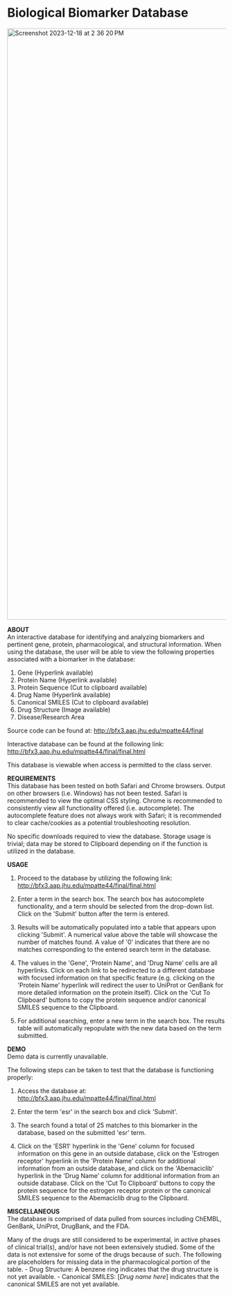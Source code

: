# Biological Biomarker Database

<img width="1359" alt="Screenshot 2023-12-18 at 2 36 20 PM" src="https://github.com/meghanpatterson/Bioinformatics-Final-Project/assets/147774394/d3aa60d5-333a-4be5-aa3a-95472d03b126">

**ABOUT**
<br>
An interactive database for identifying and analyzing biomarkers and pertinent gene, protein, pharmacological, and structural information. When using the database, the user will be able to view the following properties associated with a biomarker in the database:
1. Gene (Hyperlink available)
2. Protein Name (Hyperlink available)
3. Protein Sequence (Cut to clipboard available)
4. Drug Name (Hyperlink available)
5. Canonical SMILES (Cut to clipboard available)
6. Drug Structure (Image available)
7. Disease/Research Area

Source code can be found at: http://bfx3.aap.jhu.edu/mpatte44/final

Interactive database can be found at the following link: http://bfx3.aap.jhu.edu/mpatte44/final/final.html

This database is viewable when access is permitted to the class server.

**REQUIREMENTS**
<br>
This database has been tested on both Safari and Chrome browsers. Output on other browsers (i.e. Windows) has not been tested. Safari is recommended to view the optimal CSS styling. Chrome is recommended to consistently view all functionality offered (i.e. autocomplete). The autocomplete feature does not always work with Safari; it is recommended to clear cache/cookies as a potential troubleshooting resolution.

No specific downloads required to view the database. Storage usage is trivial; data may be stored to Clipboard depending on if the function is utilized in the database.

**USAGE**
<br>
1. Proceed to the database by utilizing the following link: http://bfx3.aap.jhu.edu/mpatte44/final/final.html

2. Enter a term in the search box. The search box has autocomplete functionality, and a term should be selected from the drop-down list. Click on the 'Submit' button after the term is entered.

3. Results will be automatically populated into a table that appears upon clicking 'Submit'. A numerical value above the table will showcase the number of matches found. A value of '0' indicates that there are no matches corresponding to the entered search term in the database.

4. The values in the 'Gene', 'Protein Name', and 'Drug Name' cells are all hyperlinks. Click on each link to be redirected to a different database with focused information on that specific feature (e.g. clicking on the 'Protein Name' hyperlink will redirect the user to UniProt or GenBank for more detailed information on the protein itself). Click on the 'Cut To Clipboard' buttons to copy the protein sequence and/or canonical SMILES sequence to the Clipboard.

5. For additional searching, enter a new term in the search box. The results table will automatically repopulate with the new data based on the term submitted.

**DEMO**
<br>
Demo data is currently unavailable.

The following steps can be taken to test that the database is functioning properly:

1. Access the database at: http://bfx3.aap.jhu.edu/mpatte44/final/final.html

2. Enter the term 'esr' in the search box and click 'Submit'.

3. The search found a total of 25 matches to this biomarker in the database, based on the submitted 'esr' term.

4. Click on the 'ESR1' hyperlink in the 'Gene' column for focused information on this gene in an outside database, click on the 'Estrogen receptor' hyperlink in the 'Protein Name' column for additional information from an outside database, and click on the 'Abemaciclib' hyperlink in the 'Drug Name' column for additional information from an outside database. Click on the 'Cut To Clipboard' buttons to copy the protein sequence for the estrogen receptor protein or the canonical SMILES sequence to the Abemaciclib drug to the Clipboard.

**MISCELLANEOUS**
<br>
The database is comprised of data pulled from sources including ChEMBL, GenBank, UniProt, DrugBank, and the FDA. 

Many of the drugs are still considered to be experimental, in active phases of clinical trial(s), and/or have not been extensively studied. Some of the data is not extensive for some of the drugs because of such. The following are placeholders for missing data in the pharmacological portion of the table.
        - Drug Structure: A benzene ring indicates that the drug structure is not yet available.
        - Canonical SMILES: [*Drug name here*] indicates that the canonical SMILES are not yet available. 
